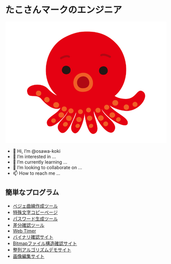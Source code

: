 # たこさんマークのエンジニア

![たこさん](/property/タコ.jpg)  

- 👋 Hi, I’m @osawa-koki
- 👀 I’m interested in ...
- 🌱 I’m currently learning ...
- 💞️ I’m looking to collaborate on ...
- 📫 How to reach me ...

## 簡単なプログラム

- [ベジェ曲線作成ツール](https://osawa-koki.github.io/bezier-maker.js/)
- [特殊文字コピーページ](https://osawa-koki.github.io/special-char.ts/)
- [パスワード生成ツール](https://osawa-koki.github.io/password-generator.elm/)
- [差分確認ツール](https://osawa-koki.github.io/diff.js/)
- [Web Timer](https://osawa-koki.github.io/Web-Timer/)
- [バイナリ確認サイト](https://osawa-koki.github.io/binarySheet.ts/)
- [Bitmapファイル構造確認サイト](https://osawa-koki.github.io/BitmapSheet.ts/)
- [整列アルゴリズムデモサイト](https://osawa-koki.github.io/sorter-demo.ts/)
- [画像編集サイト](https://github.com/osawa-koki/simple-image-manipulator.ts)
